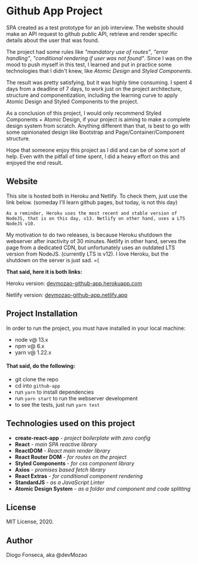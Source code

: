 # Github App Project
SPA created as a test prototype for an job interview. The website should make an API request to github public API, retrieve and render specific details about the user that was found.

The project had some rules like _"mandatory use of routes"_, _"error handling"_, _"conditional rendering if user was not found"_. Since I was on the mood to push myself in this test, I learned and put in practice some technologies that I didn't knew, like _Atomic Design_ and _Styled Components_.

The result was pretty satisfying, but it was highly time consuming. I spent 4 days from a deadline of 7 days, to work just on the project architecture, structure and componentization, including the learning curve to apply Atomic Design and Styled Components to the project.

As a conclusion of this project, I would only recommend Styled Components + Atomic Design, if your project is aiming to make a complete design system from scratch. Anything different than that, is best to go with some opinionated design like Bootstrap and Page/Container/Component structure.

Hope that someone enjoy this project as I did and can be of some sort of help. Even with the pitfall of time spent, I did a heavy effort on this and enjoyed the end result.

## Website

This site is hosted both in Heroku and Netlify. To check them, just use the link below.
(someday I'll learn github pages, but today, is not this day)

`As a reminder, Heroku uses the most recent and stable version of NodeJS, that is on this day, v13. Netlify on other hand, uses a LTS NodeJS v10.`

My motivation to do two releases, is because Heroku shutdown the webserver after inactivity of 30 minutes. Netlify in other hand, serves the page from a dedicated CDN, but unfortunately uses an outdated LTS version from NodeJS. (currently LTS is v12). I love Heroku, but the shutdown on the server is just sad. =(

**That said, here it is both links:**

Heroku version: [devmozao-github-app.herokuapp.com](https://devmozao-github-app.herokuapp.com "Heroku build using NodeJS v13")

Netlify version: [devmozao-github-app.netlify.app](https://devmozao-github-app.netlify.app "Netlify build using NodeJS LTS v10")

## Project Installation

In order to run the project, you must have installed in your local machine:
- node v@ 13.x
- npm v@ 6.x
- yarn v@ 1.22.x

#### That said, do the following:

- git clone the repo
- cd into `github-app`
- run `yarn` to install dependencies
- run `yarn start` to run the webserver development
- to see the tests, just run `yarn test`

## Technologies used on this project

- **create-react-app** - _project boilerplate with zero config_
- **React** - _main SPA reactive library_
- **ReactDOM** - _React main render library_
- **React Router DOM** - _for routes on the project_
- **Styled Components** - _for css component library_
- **Axios** - _promises based fetch library_
- **React Extras** - _for conditional component rendering_
- **StandardJS** - _as a JavaScript Linter_
- **Atomic Design System** - _as a folder and component and code splitting_

## License

MIT License, 2020.

## Author

Diogo Fonseca, aka @devMozao 